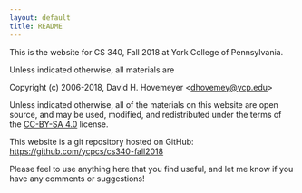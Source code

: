 ```yaml
---
layout: default
title: README
---
```


This is the website for CS 340, Fall 2018 at York College of
Pennsylvania.

Unless indicated otherwise, all materials are

Copyright (c) 2006-2018, David H. Hovemeyer &lt;<dhovemey@ycp.edu>&gt;

Unless indicated otherwise, all of the materials on this website
are open source, and may be used, modified, and redistributed
under the terms of the <a href="http://creativecommons.org/licenses/by-sa/4.0/us/">CC-BY-SA 4.0</a>
license.

This website is a git repository hosted on GitHub: <https://github.com/ycpcs/cs340-fall2018>

Please feel to use anything here that you find useful,
and let me know if you have any comments or suggestions!
